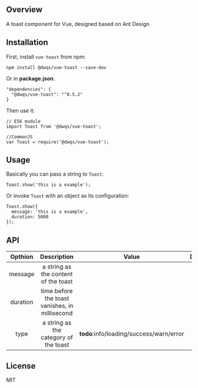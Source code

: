 ## Overview
A toast component for Vue, designed based on Ant Design

## Installation
First, install `vue-toast` from npm:

```
npm install @dwqs/vue-toast --save-dev
```

Or in **package.json**:

```
"dependencies": {
  "@dwqs/vue-toast": "^0.5.2"
}
```

Then use it:

```
// ES6 mudule
import Toast from '@dwqs/vue-toast';

//CommonJS
var Toast = require('@dwqs/vue-toast');
```

## Usage
Basically you can pass a string to `Toast`:

```
Toast.show('this is a example');
```

Or invoke `Toast` with an object as its configuration:

```
Toast.show({
  message: 'this is a example',
  duration: 5000
});
```

## API
|Opthion|Description|Value|Default|
|:--:|:--:|:--:|:--:|
|message|a string as the content of the toast||''|
|duration|time before the toast vanishes, in millisecond||1500|
|type|a string as the category of the toast|**todo**:info/loading/success/warn/error|info|


## License
MIT



